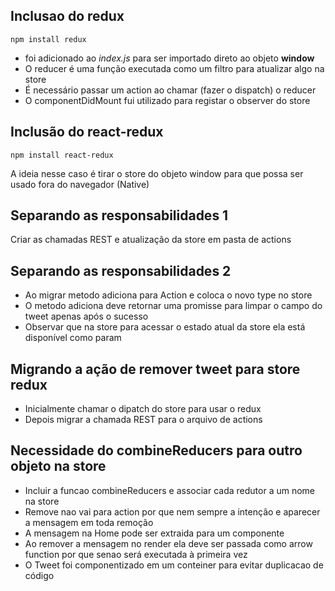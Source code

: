 ## Inclusao do redux

`npm install redux`

- foi adicionado ao _index.js_ para ser importado direto ao objeto **window**
- O reducer é uma função executada como um filtro para atualizar algo na store
- É necessário passar um action ao chamar (fazer o dispatch) o reducer
- O componentDidMount fui utilizado para registar o observer do store

## Inclusão do react-redux

`npm install react-redux`

A ideia nesse caso é tirar o store do objeto window para que possa ser usado fora do navegador (Native)

## Separando as responsabilidades 1

Criar as chamadas REST e atualização da store em pasta de actions

## Separando as responsabilidades 2

- Ao migrar metodo adiciona para Action e coloca o novo type no store
- O metodo adiciona deve retornar uma promisse para limpar o campo do tweet apenas após o sucesso
- Observar que na store para acessar o estado atual da store ela está disponível como param

## Migrando a ação de remover tweet para store redux

- Inicialmente chamar o dipatch do store para usar o redux
- Depois migrar a chamada REST para o arquivo de actions


## Necessidade do combineReducers para outro objeto na store

- Incluir a funcao combineReducers e associar cada redutor a um nome na store
- Remove nao vai para action por que nem sempre a intenção e aparecer a mensagem em toda remoção
- A mensagem na Home pode ser extraida para um componente
- Ao remover a mensagem no render ela deve ser passada como arrow function por que senao será executada à primeira vez
- O Tweet foi componentizado em um conteiner para evitar duplicacao de código